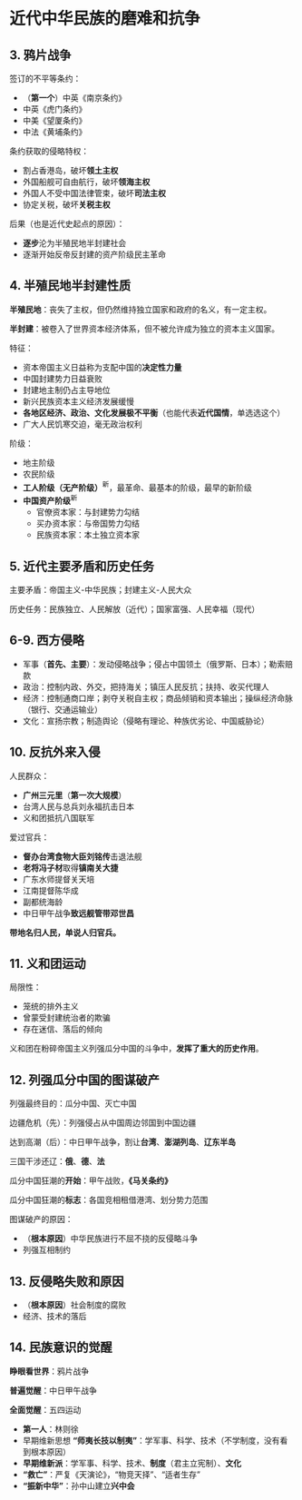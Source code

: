 # 近代中华民族的磨难和抗争

## 3. 鸦片战争

签订的不平等条约：
+ （**第一个**）中英《南京条约》
+ 中英《虎门条约》
+ 中美《望厦条约》
+ 中法《黄埔条约》

条约获取的侵略特权：
+ 割占香港岛，破坏**领土主权**
+ 外国船舰可自由航行，破坏**领海主权**
+ 外国人不受中国法律管束，破坏**司法主权**
+ 协定关税，破坏**关税主权**

后果（也是近代史起点的原因）：
+ **逐步**沦为半殖民地半封建社会
+ 逐渐开始反帝反封建的资产阶级民主革命

## 4. 半殖民地半封建性质

**半殖民地**：丧失了主权，但仍然维持独立国家和政府的名义，有一定主权。

**半封建**：被卷入了世界资本经济体系，但不被允许成为独立的资本主义国家。

特征：
+ 资本帝国主义日益称为支配中国的**决定性力量**
+ 中国封建势力日益衰败
+ 封建地主制仍占主导地位
+ 新兴民族资本主义经济发展缓慢
+ **各地区经济、政治、文化发展极不平衡**（也能代表**近代国情**，单选选这个）
+ 广大人民饥寒交迫，毫无政治权利

阶级：
+ 地主阶级
+ 农民阶级
+ **工人阶级（无产阶级）**$^{\text{新}}$，最革命、最基本的阶级，最早的新阶级
+ **中国资产阶级**$^{\text{新}}$
    + 官僚资本家：与封建势力勾结
    + 买办资本家：与帝国势力勾结
    + 民族资本家：本土独立资本家

## 5. 近代主要矛盾和历史任务

主要矛盾：帝国主义-中华民族；封建主义-人民大众

历史任务：民族独立、人民解放（近代）；国家富强、人民幸福（现代）

## 6-9. 西方侵略

+ 军事（**首先、主要**）：发动侵略战争；侵占中国领土（俄罗斯、日本）；勒索赔款
+ 政治：控制内政、外交，把持海关；镇压人民反抗；扶持、收买代理人
+ 经济：控制通商口岸；剥夺关税自主权；商品倾销和资本输出；操纵经济命脉（银行、交通运输业）
+ 文化：宣扬宗教；制造舆论（侵略有理论、种族优劣论、中国威胁论）

## 10. 反抗外来入侵

人民群众：
+ **广州三元里**（**第一次大规模**）
+ 台湾人民与总兵刘永福抗击日本
+ 义和团抵抗八国联军

爱过官兵：
+ **督办台湾食物大臣刘铭传**击退法舰
+ **老将冯子材**取得**镇南关大捷**
+ 广东水师提督关天培
+ 江南提督陈华成
+ 副都统海龄
+ 中日甲午战争**致远舰管带邓世昌**

**带地名归人民，单说人归官兵。**

## 11. 义和团运动

局限性：

+ 笼统的排外主义
+ 曾蒙受封建统治者的欺骗
+ 存在迷信、落后的倾向

义和团在粉碎帝国主义列强瓜分中国的斗争中，**发挥了重大的历史作用**。

## 12. 列强瓜分中国的图谋破产

列强最终目的：瓜分中国、灭亡中国

边疆危机（先）：列强侵占从中国周边邻国到中国边疆

达到高潮（后）：中日甲午战争，割让**台湾**、**澎湖列岛**、**辽东半岛**

三国干涉还辽：**俄**、**德**、**法**

瓜分中国狂潮的**开始**：甲午战败，**《马关条约》**

瓜分中国狂潮的**标志**：各国竞相租借港湾、划分势力范围

图谋破产的原因：

+ （**根本原因**）中华民族进行不屈不挠的反侵略斗争
+ 列强互相制约

## 13. 反侵略失败和原因

+ （**根本原因**）社会制度的腐败
+ 经济、技术的落后

## 14. 民族意识的觉醒

**睁眼看世界**：鸦片战争

**普遍觉醒**：中日甲午战争

**全面觉醒**：五四运动

+ **第一人**：林则徐
+ 早期维新思想 **“师夷长技以制夷”**：学军事、科学、技术（不学制度，没有看到根本原因）
+ **早期维新派**：学军事、科学、技术、**制度**（君主立宪制）、**文化**
+ **“救亡”**：严复《天演论》，“物竞天择”、“适者生存”
+ **“振新中华”**：孙中山建立**兴中会**